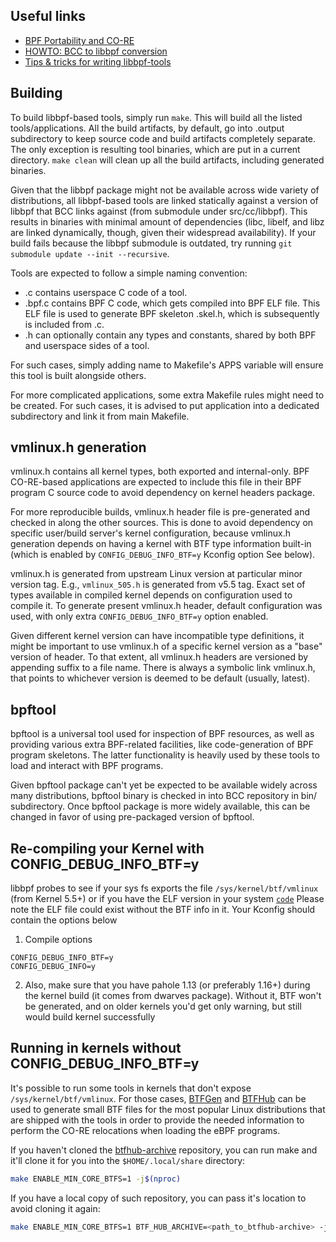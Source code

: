 
Useful links
------------

- [BPF Portability and CO-RE](https://facebookmicrosites.github.io/bpf/blog/2020/02/19/bpf-portability-and-co-re.html)
- [HOWTO: BCC to libbpf conversion](https://facebookmicrosites.github.io/bpf/blog/2020/02/20/bcc-to-libbpf-howto-guide.html)
- [Tips & tricks for writing libbpf-tools](https://en.pingcap.com/blog/tips-and-tricks-for-writing-linux-bpf-applications-with-libbpf)

Building
-------

To build libbpf-based tools, simply run `make`. This will build all the listed
tools/applications. All the build artifacts, by default, go into .output
subdirectory to keep source code and build artifacts completely separate. The
only exception is resulting tool binaries, which are put in a current
directory. `make clean` will clean up all the build artifacts, including
generated binaries.

Given that the libbpf package might not be available across wide variety of
distributions, all libbpf-based tools are linked statically against a version
of libbpf that BCC links against (from submodule under src/cc/libbpf). This
results in binaries with minimal amount of dependencies (libc, libelf, and
libz are linked dynamically, though, given their widespread availability).
If your build fails because the libbpf submodule is outdated, try running `git
submodule update --init --recursive`.

Tools are expected to follow a simple naming convention:
  - <tool>.c contains userspace C code of a tool.
  - <tool>.bpf.c contains BPF C code, which gets compiled into BPF ELF file.
    This ELF file is used to generate BPF skeleton <tool>.skel.h, which is
    subsequently is included from <tool>.c.
  - <tool>.h can optionally contain any types and constants, shared by both
    BPF and userspace sides of a tool.

For such cases, simply adding <tool> name to Makefile's APPS variable will
ensure this tool is built alongside others.

For more complicated applications, some extra Makefile rules might need to be
created. For such cases, it is advised to put application into a dedicated
subdirectory and link it from main Makefile.

vmlinux.h generation
-------------------

vmlinux.h contains all kernel types, both exported and internal-only. BPF
CO-RE-based applications are expected to include this file in their BPF
program C source code to avoid dependency on kernel headers package.

For more reproducible builds, vmlinux.h header file is pre-generated and
checked in along the other sources. This is done to avoid dependency on
specific user/build server's kernel configuration, because vmlinux.h
generation depends on having a kernel with BTF type information built-in
(which is enabled by `CONFIG_DEBUG_INFO_BTF=y` Kconfig option See below).

vmlinux.h is generated from upstream Linux version at particular minor
version tag. E.g., `vmlinux_505.h` is generated from v5.5 tag. Exact set of
types available in compiled kernel depends on configuration used to compile
it. To generate present vmlinux.h header, default configuration was used, with
only extra `CONFIG_DEBUG_INFO_BTF=y` option enabled.

Given different kernel version can have incompatible type definitions, it
might be important to use vmlinux.h of a specific kernel version as a "base"
version of header. To that extent, all vmlinux.h headers are versioned by
appending <MAJOR><MINOR> suffix to a file name. There is always a symbolic
link vmlinux.h, that points to whichever version is deemed to be default
(usually, latest).

bpftool
-------

bpftool is a universal tool used for inspection of BPF resources, as well as
providing various extra BPF-related facilities, like code-generation of BPF
program skeletons. The latter functionality is heavily used by these tools to
load and interact with BPF programs.

Given bpftool package can't yet be expected to be available widely across many
distributions, bpftool binary is checked in into BCC repository in bin/
subdirectory. Once bpftool package is more widely available, this can be
changed in favor of using pre-packaged version of bpftool.


Re-compiling your Kernel with CONFIG_DEBUG_INFO_BTF=y
-----------------------------------------------------
libbpf probes to see if your sys fs exports the file `/sys/kernel/btf/vmlinux` (from Kernel 5.5+) or if you have the ELF version in your system [`code`](https://github.com/libbpf/libbpf/blob/master/src/btf.c)
Please note the ELF file could exist without the BTF info in it. Your Kconfig should contain the options below

1. Compile options
```code
CONFIG_DEBUG_INFO_BTF=y
CONFIG_DEBUG_INFO=y
```
2. Also, make sure that you have pahole 1.13 (or preferably 1.16+) during the
kernel build (it comes from dwarves package). Without it, BTF won't be
generated, and on older kernels you'd get only warning, but still would
build kernel successfully

Running in kernels without CONFIG_DEBUG_INFO_BTF=y
--------------------------------------------------

It's possible to run some tools in kernels that don't expose
`/sys/kernel/btf/vmlinux`. For those cases,
[BTFGen](https://lore.kernel.org/bpf/20220215225856.671072-1-mauricio@kinvolk.io)
and [BTFHub](https://github.com/aquasecurity/btfhub) can be used to
generate small BTF files for the most popular Linux distributions that
are shipped with the tools in order to provide the needed information to
perform the CO-RE relocations when loading the eBPF programs.

If you haven't cloned the
[btfhub-archive](https://github.com/aquasecurity/btfhub) repository, you
can run make and it'll clone it for you into the `$HOME/.local/share`
directory:

```bash
make ENABLE_MIN_CORE_BTFS=1 -j$(nproc)
```

If you have a local copy of such repository, you can pass it's location
to avoid cloning it again:

```bash
make ENABLE_MIN_CORE_BTFS=1 BTF_HUB_ARCHIVE=<path_to_btfhub-archive> -j$(nproc)
```